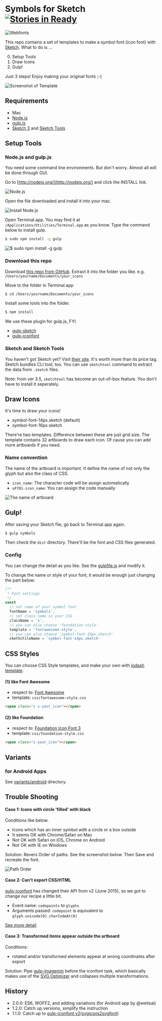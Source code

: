 # Symbols for Sketch [![Stories in Ready](https://badge.waffle.io/cognitom/symbols-for-sketch.png?label=ready&title=Ready)](https://waffle.io/cognitom/symbols-for-sketch)

![Webfonts](images/webfonts.png)

This repo contains a set of templates to make a symbol font (icon font) with [Sketch](http://bohemiancoding.com/sketch). What to do is ...

0. Setup Tools
0. Draw Icons
0. Gulp!

Just 3 steps! Enjoy making your original fonts ;-)

![Screenshot of Template](images/template.png)


## Requirements

- Mac
- [Node.js](http://nodejs.org/)
- [gulp.js](http://gulpjs.com/)
- [Sketch 3](http://bohemiancoding.com/sketch) and [Sketch Tools](http://bohemiancoding.com/sketch/tool/)


## Setup Tools

### Node.js and gulp.js

You need some command line environments. But don't worry. Almost all will be done through GUI.

Go to [http://nodejs.org/](http://nodejs.org/) and click the INSTALL link.

![Node.js](images/nodejs.png)

Open the file downloaded and install it into your mac.

![Install Node.js](images/install-node.png)

Open Terminal.app. You may find it at `/Applications/Utilities/Terminal.app` as you know. Type the command below to install gulp.

```bash
$ sudo npm install -g gulp
```

![$ sudo npm install -g gulp](images/install-gulp.png)


### Download this repo

Download [this repo from GitHub](https://github.com/cognitom/symbols-for-sketch/archive/master.zip). Extract it into the folder you like. e.g. `/Users/yourname/Documents/your_icons`

Move to the folder in Terminal.app

```bash
$ cd /Users/yourname/Documents/your_icons
```

Install some tools into the folder.

```bash
$ npm install
```

We use these plugin for gulp.js, FYI.

- [gulp-sketch](https://github.com/cognitom/gulp-sketch)
- [gulp-iconfont](https://github.com/nfroidure/gulp-iconfont)


### Sketch and Sketch Tools

You haven't got Sketch yet? Visit [their site](http://sketchapp.com/). It's worth more than its price tag. Sketch bundles CLI tool, too. You can use `sketchtool` command to extract the data from `.sketch` files.

Note: from ver 3.5, `sketchtool` has become an out-of-box feature. You don't have to install it seperately.


## Draw Icons

It's time to draw your icons!

- symbol-font-14px.sketch (default)
- symbol-font-16px.sketch

There're two templates. Difference between these are just grid size. The template contains 32 artboards to draw each icon. Of cause you can add more artboards if you need.


### Name convention

The name of the artboard is important. It define the name of not only the glyph but also the class of CSS.

- `icon_name`: The character code will be assign automatically
- `uF701-icon_name`: You can assign the code manually

![The name of artboard](images/sample.png)


## Gulp!

After saving your Sketch file, go back to Terminal.app again.

```bash
$ gulp symbols
```

Then check the `dist` directory. There'll be the font and CSS files generated.


### Config

You can change the detail as you like. See the [gulpfile.js](gulpfile.js) and modify it.

To change the name or style of your font, it would be enough just changing the part below:

```javascript
/**
 * Font settings
 */
const
  // set name of your symbol font
  fontName = 'symbols',
  // set class name in your CSS
  className = 's',
  // you can also choose 'foundation-style'
  template = 'fontawesome-style',
  // you can also choose 'symbol-font-16px.sketch'
  skethcFileName = 'symbol-font-14px.sketch'
```


## CSS Styles

You can choose CSS Style templates, and make your own with [lodash template](http://lodash.com/docs#template).


#### (1) like Font Awesome

- respect to: [Font Awesome](http://fontawesome.io/)
- template: `css/fontawesome-style.css`

```html
<span class="s s-your_icon"></span>
```


#### (2) like Foundation

- respect to: [Foundation Icon Font 3](http://zurb.com/playground/foundation-icon-fonts-3)
- template: `css/foundation-style.css`

```html
<span class="s-your_icon"></span>
```


## Variants

### for Android Apps

See [variants/android](variants/android) directory.


## Trouble Shooting

#### Case 1: Icons with circle 'filled' with black

Conditions like below.

- Icons which has an inner symbol with a circle or a box outside
- It seems OK with Chrome/Safari on Mac
- Not OK with Safari on iOS, Chrome on Android
- Not OK with IE on Windows

Solution: Revers Order of paths. See the screenshot below. Then Save and recreate the font.

![Path Order](images/path-order.png)

#### Case 2: Can't export CSS/HTML

[gulp-iconfont](https://github.com/nfroidure/gulp-iconfont) has changed their API from v2 (June 2015), so we got to change our recipe a little bit.

- Event name: `codepoints` to `glyphs`
- Arguments passed: `codepoint` is equivalent to `glyph.unicode[0].charCodeAt(0)`

[See more detail](https://github.com/cognitom/symbols-for-sketch/blob/6cf363c0926f2ea00f7249c65cea7a279e590601/gulpfile.js#L17-L26).

#### Case 3: Transformed items appear outside the artboard

Conditions:

- rotated and/or transformed elements appear at wrong coordinates after export

Solution: Pipe [gulp-imagemin](https://github.com/sindresorhus/gulp-imagemin) before the iconfont task, which basically makes use of the [SVG Optimizer](https://github.com/svg/svgo) and collapses multiple transformations.


## History

- 2.0.0: ES6, WOFF2, and adding variations (for Android app by @weitsai)
- 1.2.0: Catch up versions, simplify the instruction
- 1.1.0: Catch up to [gulp-iconfont v2](https://github.com/nfroidure/gulp-iconfont)([svgicons2svgfont](https://github.com/nfroidure/svgicons2svgfont))
